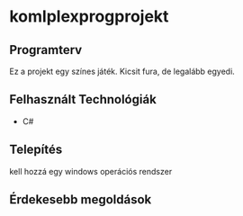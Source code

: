 # komlplexprogprojekt

## Programterv
Ez a projekt egy színes játék. Kicsit fura, de legalább egyedi.

## Felhasznált Technológiák
- C#

## Telepítés
kell hozzá egy windows operációs rendszer

## Érdekesebb megoldások
```
    
```

